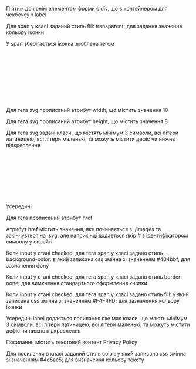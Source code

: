 П'ятим дочірнім елементом форми є div, що є контейнером для чекбоксу з label

<!-- Для div задані класи, що мають мінімум 3 символи, всі літери латиницею, всі
літери маленькі, та можуть містити дефіс чи нижнє підкреслення

Для div у класі заданий стиль margin-bottom: 24px; для визначення відступів між
параграфом та наступним елементом

Першим дочірнім елементом div є input -->

<!-- Для input додано атрибут id="user-privacy" для того, щоб пов'язати input з label

Для input додано атрибут type="checkbox" для вказівки типу поля вводу

Для input додано атрибут value="true" для встановлення початкового значення
елемента форми

Для input додано атрибут name="user-privacy" щоб ідентифікувати поле, коли дані
будуть надіслані на сервер

Для input задані класи, що мають мінімум 3 символи, всі літери латиницею, всі
літери маленькі, та можуть містити дефіс чи нижнє підкреслення -->

<!-- Для input заданий клас visually-hidden для приховання дефолтного чекбоксу

Другим дочірнім елементом div є label

label містить текстовий контент I accept the terms and conditions of the

Для label додано атрибут for="user-privacy" щоб пов'язати label з input

Для label задані класи, що мають мінімум 3 символи, всі літери латиницею, всі
літери маленькі, та можуть містити дефіс чи нижнє підкреслення -->

<!-- Для label у класі заданий стиль font-size: 12px; для визначення розміру тексту

Для label у класі заданий стиль line-height: 1.17; для визначення простору між
рядками

Для label у класі заданий стиль letter-spacing: 0.04em; для визначення відстані
між літерами -->

<!-- Для label у класі заданий стиль color: в який записана css змінна зі значенням
#8e8f99; для визначення кольору тексту

Усередині label додається span, який має класи, що мають мінімум 3 символи, всі
літери латиницею, всі літери маленькі, та можуть містити дефіс чи нижнє
підкреслення -->

<!-- Для span у класі заданий стиль width: 16px; що встановлює ширину елемента

Для span в класі заданий стиль height: 16px; що встановлює висоту елемента

Для span у класі заданий стиль border: 1px solid rgba(46, 47, 66, 0.4); що
дозволяє задати стиль, ширину та колір межі навколо елемента

Для span у класі заданий стиль border-radius: 2px; для визначення радіусу
закруглення кутів елемента

Для span у класі заданий стиль transition: background-color 250ms
cubic-bezier(0.4, 0, 0.2, 1), border 250ms cubic-bezier(0.4, 0, 0.2, 1), fill
250ms cubic-bezier(0.4, 0, 0.2, 1);

Для span у класі заданий стиль display: inline-flex; для подальшої реалізації
позиціонування елементу

Для span у класі заданий стиль align-items: center; для вирівнювання іконки по
вертикалі

Для span у класі заданий стиль justify-content: center; для вирівнювання іконки
по горизонталі -->

Для span у класі заданий стиль fill: transparent; для задання значення кольору
іконки

У span зберігається іконка зроблена тегом <svg>

Для тега svg прописаний атрибут width, що містить значення 10

Для тега svg прописаний атрибут height, що містить значення 8

Для тега svg задані класи, що містять мінімум 3 символи, всі літери латиницею,
всі літери маленькі, та можуть містити дефіс чи нижнє підкреслення

Усередині <svg> знаходиться тег <use>

Для тега <use> прописаний атрибут href

Атрибут href містить значення, яке починається з ./images та закінчується на
.svg, але наприкінці додається якір # з ідентифікатором символу у спрайті

Коли input у стані checked, для тега span у класі задано стиль background-color:
в який записана css змінна зі значенням #404bbf; для зазначення фону

Коли input у стані checked, для тега span у класі задано стиль border: none; для
вимкнення стандартного оформлення кнопки

Коли input у стані checked, для тега span у класі задано стиль fill: у який
записана css змінна зі значенням #F4F4FD; для зазначення кольору іконки

Усередині label додається посилання яке має класи, що мають мінімум 3 символи,
всі літери латиницею, всі літери маленькі, та можуть містити дефіс чи нижнє
підкреслення

Посилання містить текстовий контент Privacy Policy

Для посилання в класі заданий стиль color: у який записана css змінна зі
значенням #4d5ae5; для визначення кольору тексту
